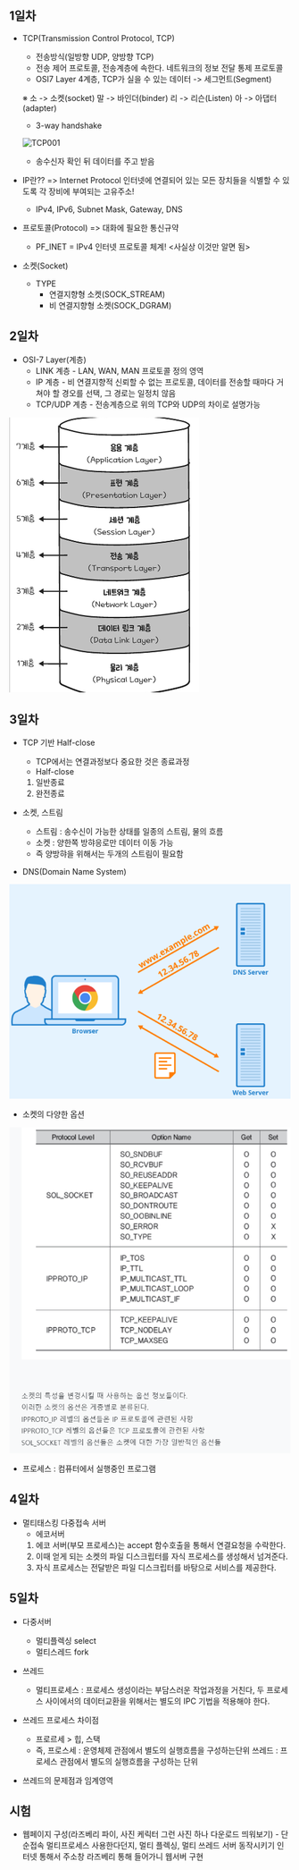 ## 1일차

- TCP(Transmission Control Protocol, TCP)
    - 전송방식(일방향 UDP, 양방향 TCP)
    - 전송 제어 프로토콜, 전송계층에 속한다. 네트워크의 정보 전달 통제 프로토콜
    - OSI7 Layer 4계층, TCP가 실을 수 있는 데이터 -> 세그먼트(Segment)

    ※  소 -> 소켓(socket)
        말 -> 바인더(binder)
        리 -> 리슨(Listen)
        아 -> 아댑터(adapter)

    - 3-way handshake

  ![TCP001](https://github.com/znah54/Basic-TCP-IP/assets/50408406/88cb4cb9-64bd-46b6-aa3b-2437f778759c)

    - 송수신자 확인 뒤 데이터를 주고 받음

- IP란?? => Internet Protocol 인터넷에 연결되어 있는 모든 장치들을 식별할 수 있도록 각 장비에 부여되는 고유주소!
    - IPv4, IPv6, Subnet Mask, Gateway, DNS

- 프로토콜(Protocol) => 대화에 필요한 통신규약
    - PF_INET = IPv4 인터넷 프로토콜 체계! <사실상 이것만 알면 됨>

- 소켓(Socket)
    - TYPE 
        - 연결지향형 소켓(SOCK_STREAM)
        - 비 연결지향형 소켓(SOCK_DGRAM)
 
## 2일차

- OSI-7 Layer(계층)
    - LINK 계층 - LAN, WAN, MAN 프로토콜 정의 영역
    - IP 계층 - 비 연결지향적 신뢰할 수 없는 프로토콜, 데이터를 전송할 때마다 거쳐야 할 경오를 선택, 그 경로는 일정치 않음
    - TCP/UDP 계층 - 전송계층으로 위의 TCP와 UDP의 차이로 설명가능

<img src=https://github.com/znah54/Basic-TCP-IP/blob/main/images/TCP002.png>


## 3일차

- TCP 기반 Half-close
    - TCP에서는 연결과정보다 중요한 것은 종료과정 
    - Half-close
    1) 일반종료
    2) 완전종료

- 소켓, 스트림
    - 스트림 : 송수신이 가능한 상태를 일종의 스트림, 물의 흐름
    - 소켓 : 양한쪽 방햐응로만 데이터 이동 가능
    - 즉 양방햐을 위해서는 두개의 스트림이 필요함

- DNS(Domain Name System)

<img src=https://github.com/znah54/Basic-TCP-IP/blob/main/images/TCP003.png>


- 소켓의 다양한 옵션

<img src=https://github.com/znah54/Basic-TCP-IP/blob/main/images/TCP004.png>

- 프로세스 : 컴퓨터에서 실행중인 프로그램

## 4일차

- 멀티태스킹 다중접속 서버
    - 에코서버
    1) 에코 서버(부모 프로세스)는 accept 함수호출을 통해서 연결요청을 수락한다.
    2) 이때 얻게 되는 소켓의 파일 디스크립터를 자식 프로세스를 생성해서 넘겨준다.
    3) 자식 프로세스는 전달받은 파일 디스크립터를 바탕으로 서비스를 제공한다.

## 5일차

- 다중서버
    - 멀티플렉싱 select
    - 멀티스레드 fork

- 쓰레드
    - 멀티프로세스 : 프로세스 생성이라는 부담스러운 작업과정을 거친다, 두 프로세스 사이에서의 데이터교환을 위해서는 별도의 IPC 기법을 적용해야 한다.

- 쓰레드 프로세스 차이점
    - 프로르세 > 힙, 스택
    - 즉, 프로스세 : 운영체제 관점에서 별도의 실행흐름을 구성하는단위
    쓰레드 : 프로세스 관점에서 별도의 실행흐름을 구성하는 단위

- 쓰레드의 문제점과 임계영역



## 시험
- 웹페이지 구성(라즈베리 파이, 사진 케릭터 그런 사진 하나 다운로드 띄워보기) - 단순접속 멀티프로세스 사용한다던지, 멀티 플렉싱, 멀티 쓰레드 서버 동작시키기 인터넷 통해서 주소창 라즈베리 통해 들어가니 웹서버 구현


